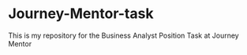 # Journey-Mentor-task
This is my repository for the Business Analyst Position Task at Journey Mentor

